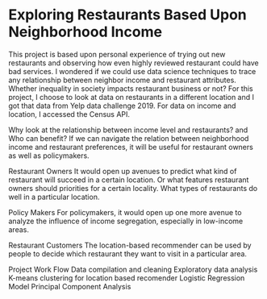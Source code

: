 # Exploring Restaurants Based Upon Neighborhood Income

This project is based upon personal experience of trying out new restaurants and observing how even highly reviewed restaurant could have bad services. I wondered if we could use data science techniques to trace any relationship between neighbor income and restaurant attributes.  Whether inequality in society impacts restaurant business or not?
For this project, I choose to look at data on restaurants in a different location and I got that data from Yelp data challenge 2019. For data on income and location, I accessed the Census API.

Why look at the relationship between income level and restaurants? and Who can benefit?
If we can navigate the relation between neighborhood income and restaurant preferences, it will be useful for restaurant owners as well as policymakers.

Restaurant Owners 
It would open up avenues to predict what kind of restaurant will succeed in a certain location. Or what features restaurant owners should priorities for a certain locality. What types of restaurants do well in a particular location.

Policy Makers
 For policymakers, it would open up one more avenue to analyze the influence of income segregation, especially in low-income areas.

Restaurant Customers
The location-based recommender can be used by people to decide which restaurant they want to visit in a particular area.

Project Work Flow 
Data compilation and cleaning
Exploratory data analysis
K-means clustering for location based recomender
Logistic Regression Model
Principal Component Analysis
